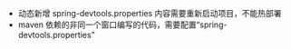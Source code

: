 - 动态新增 spring-devtools.properties 内容需要重新启动项目，不能热部署
- maven 依赖的非同一个窗口编写的代码，需要配置“spring-devtools.properties”